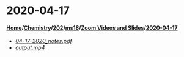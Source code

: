 # 2020-04-17
#### [Home](../../../../..)\/[Chemistry](../../../..)\/[202](../../..)\/[ms18](../..)\/[Zoom Videos and Slides](..)\/[2020-04-17]()
- [_04-17-2020_notes.pdf_](04-17-2020_notes.pdf)
- [_output.mp4_](output.mp4)
